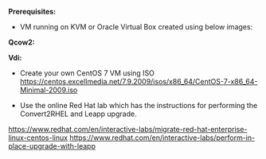**Prerequisites:**

- VM running on KVM or Oracle Virtual Box created using below images:

**Qcow2:**

**Vdi:**

- Create your own CentOS 7 VM using ISO https://centos.excellmedia.net/7.9.2009/isos/x86_64/CentOS-7-x86_64-Minimal-2009.iso

-  Use the online Red Hat lab which has the instructions for performing the Convert2RHEL and Leapp upgrade.

https://www.redhat.com/en/interactive-labs/migrate-red-hat-enterprise-linux-centos-linux
https://www.redhat.com/en/interactive-labs/perform-in-place-upgrade-with-leapp
